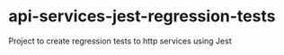 # api-services-jest-regression-tests
Project to create regression tests to http services using Jest
